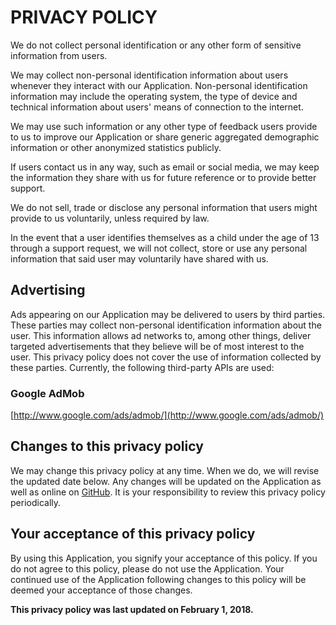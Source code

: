 # PRIVACY POLICY

We do not collect personal identification or any other form of sensitive information from users.

We may collect non-personal identification information about users whenever they interact with our Application. Non-personal identification information may include the operating system, the type of device and technical information about users' means of connection to the internet.

We may use such information or any other type of feedback users provide to us to improve our Application or share generic aggregated demographic information or other anonymized statistics publicly.

If users contact us in any way, such as email or social media, we may keep the information they share with us for future reference or to provide better support.

We do not sell, trade or disclose any personal information that users might provide to us voluntarily, unless required by law.

In the event that a user identifies themselves as a child under the age of 13 through a support request, we will not collect, store or use any personal information that said user may voluntarily have shared with us.

## Advertising

Ads appearing on our Application may be delivered to users by third parties. These parties may collect non-personal identification information about the user. This information allows ad networks to, among other things, deliver targeted advertisements that they believe will be of most interest to the user. This privacy policy does not cover the use of information collected by these parties. Currently, the following third-party APIs are used:

### Google AdMob

[http://www.google.com/ads/admob/](http://www.google.com/ads/admob/)

## Changes to this privacy policy

We may change this privacy policy at any time. When we do, we will revise the updated date below. Any changes will be updated on the
Application as well as online on [GitHub](https://github.com/import-this/dozen/blob/master/PRIVACY.md). It is your responsibility to review this privacy policy periodically.

## Your acceptance of this privacy policy

By using this Application, you signify your acceptance of this policy. If you do not agree to this policy, please do not use the Application. Your continued use of the Application following changes to this policy will be deemed your acceptance of those changes.

**This privacy policy was last updated on February 1, 2018.**
